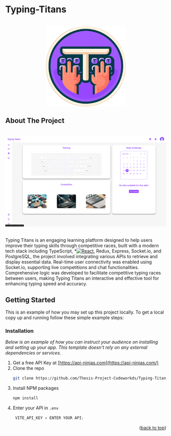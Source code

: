 # Typing-Titans

<!-- PROJECT LOGO -->
<br />
<div align="center">
    <img src="./client/src/assets/Group 1332.png" alt="Logo" width="250" height="250">
</div>

## About The Project

<br />
<div align="center">
    <img src="./client/src/assets/landingPage.png" alt="Landing Page">
</div>
<br />

Typing Titans is an engaging learning platform designed to help users improve their typing skills through competitive races, built with a modern tech stack including TypeScript, *[![React][React.js]][React-url], Redux, Express, Socket.io, and PostgreSQL, the project involved integrating various APIs to retrieve and display essential data. Real-time user connectivity was enabled using Socket.io, supporting live competitions and chat functionalities. Comprehensive logic was developed to facilitate competitive typing races between users, making Typing Titans an interactive and effective tool for enhancing typing speed and accuracy.

<!-- GETTING STARTED -->
## Getting Started

This is an example of how you may set up this project locally.
To get a local copy up and running follow these simple example steps:


### Installation

_Below is an example of how you can instruct your audience on installing and setting up your app. This template doesn't rely on any external dependencies or services._

1. Get a free API Key at [https://api-ninjas.com](https://api-ninjas.com/)
2. Clone the repo
   ```sh
   git clone https://github.com/Thesis-Project-Codeworkds/Typing-Titans
   ```
3. Install NPM packages
   ```sh
   npm install
   ```
4. Enter your API in `.env`
   ```js
    VITE_API_KEY = ENTER YOUR API;
   ```

<p align="right">(<a href="#readme-top">back to top</a>)</p>

[React.js]: https://img.shields.io/badge/React-20232A?style=for-the-badge&logo=react&logoColor=61DAFB
[React-url]: https://reactjs.org/

